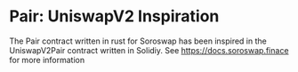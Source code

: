 # Pair: UniswapV2 Inspiration
The Pair contract written in rust for Soroswap has been inspired in the UniswapV2Pair contract written in Solidiy.
See https://docs.soroswap.finace for more information